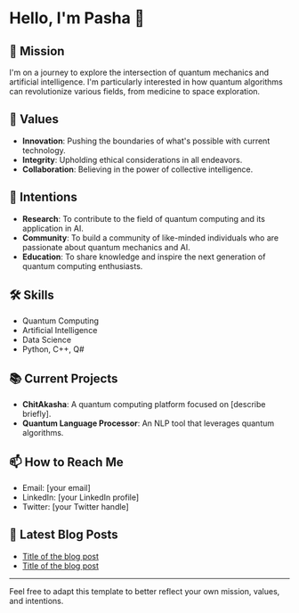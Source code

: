 # Hello, I'm Pasha 👋

## 🌱 Mission

I'm on a journey to explore the intersection of quantum mechanics and artificial intelligence. I'm particularly interested in how quantum algorithms can revolutionize various fields, from medicine to space exploration.

## 🌟 Values

- **Innovation**: Pushing the boundaries of what's possible with current technology.
- **Integrity**: Upholding ethical considerations in all endeavors.
- **Collaboration**: Believing in the power of collective intelligence.

## 🎯 Intentions

- **Research**: To contribute to the field of quantum computing and its application in AI.
- **Community**: To build a community of like-minded individuals who are passionate about quantum mechanics and AI.
- **Education**: To share knowledge and inspire the next generation of quantum computing enthusiasts.

## 🛠 Skills

- Quantum Computing
- Artificial Intelligence
- Data Science
- Python, C++, Q#

## 📚 Current Projects

- **ChitAkasha**: A quantum computing platform focused on [describe briefly].
- **Quantum Language Processor**: An NLP tool that leverages quantum algorithms.

## 📫 How to Reach Me

- Email: [your email]
- LinkedIn: [your LinkedIn profile]
- Twitter: [your Twitter handle]

## 📃 Latest Blog Posts

- [Title of the blog post](link)
- [Title of the blog post](link)

---

Feel free to adapt this template to better reflect your own mission, values, and intentions.
